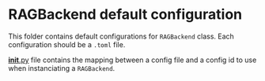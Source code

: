 # RAGBackend default configuration

This folder contains default configurations for `RAGBackend` class. Each configuration should be a `.toml` file.

[__init__.py](__init__.py) file contains the mapping between a config file and a config id to use when instanciating a `RAGBackend`.